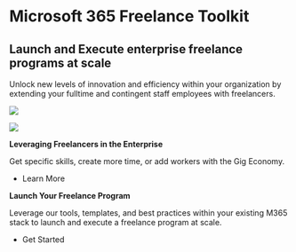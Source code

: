 Microsoft 365 Freelance Toolkit
===============================

Launch and Execute enterprise freelance programs at scale
---------------------------------------------------------

Unlock new levels of innovation and efficiency within your organization by
extending your fulltime and contingent staff employees with freelancers.

![](media/12f1051460678f4236b46daa44b1c70c.png)

![](media/3c489667db63e5dcf3c32969bd589f36.png)

**Leveraging Freelancers in the Enterprise**

Get specific skills, create more time, or add workers with the Gig Economy.

-   Learn More

**Launch Your Freelance Program**

Leverage our tools, templates, and best practices within your existing M365
stack to launch and execute a freelance program at scale.

-   Get Started

